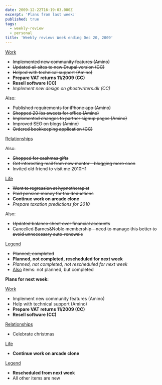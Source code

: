 ```yaml
---
date: 2009-12-22T16:19:03.000Z
excerpt: 'Plans from last week:'
published: true
tags:
  - weekly-review
  - personal
title: 'Weekly review: Week ending Dec 20, 2009'
---
```

<u>Work</u>

*   <del>Implemented new community features (Amino)</del>
*   <del>Updated all sites to new Drupal version (CC)</del>
*   <del>Helped with technical support (Amino)</del>
*   **Prepare VAT returns 11/2009 (CC)**
*   **Resell software (CC)**
*   _Implement new design on ghostwriters.dk (CC)_

Also:

*   <del>Published requirements for iPhone app (Amino)</del>
*   <del>Shopped 20 lbs sweets for office (Amino)</del>
*   <del>Implemented changes to partner signup pages (Amino)</del>
*   <del>Improved SEO on blogs (Amino)</del>
*   <del>Ordered bookkeeping application (CC)</del>

<u>Relationships</u>

Also:

*   <del>Shopped for cashmas gifts</del>
*   <del>Got interesting mail from new mentor - blogging more soon</del>
*   <del>Invited old friend to visit me 2010H1</del>

<u>Life</u>

*   <del>Went to regression at hypnotherapist</del>
*   <del>Paid pension money for tax deductions</del>
*   **Continue work on arcade clone**
*   _Prepare taxation predictions for 2010_

Also:

*   <del>Updated balance sheet over financial accounts</del>
*   <del>Cancelled Barnes&Noble membership - need to manage this better to avoid unnecessary auto-renewals</del>

<u>Legend</u>

*   <del>Planned, completed</del>
*   **Planned, not completed, rescheduled for next week**
*   _Planned, not completed, not rescheduled for next week_
*   <u>Also</u> items: not planned, but completed

<a id="next-week"></a>**Plans for next week:**

<u>Work</u>

*   Implement new community features (Amino)
*   Help with technical support (Amino)
*   **Prepare VAT returns 11/2009 (CC)**
*   **Resell software (CC)**

<u>Relationships</u>

*   Celebrate christmas

<u>Life</u>

*   **Continue work on arcade clone**

<u>Legend</u>

*   **Rescheduled from next week**
*   All other items are new
